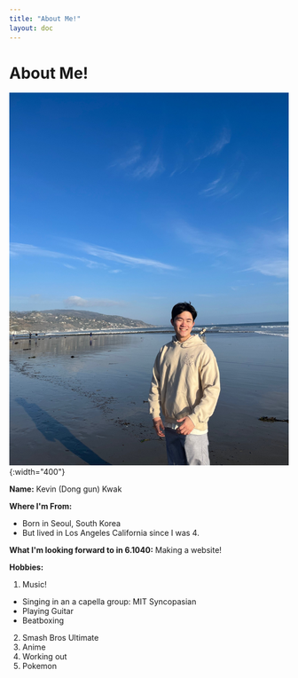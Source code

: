 ```yaml
---
title: "About Me!"
layout: doc
---
```


# About Me!

![me](assets/images/IMG_7506.jpg){:width="400"}

**Name:** Kevin (Dong gun) Kwak

**Where I'm From:** 
- Born in Seoul, South Korea
- But lived in Los Angeles California since I was 4.

**What I'm looking forward to in 6.1040:** Making a website!

**Hobbies:**
1. Music!
- Singing in an a capella group: MIT Syncopasian
- Playing Guitar
- Beatboxing
2. Smash Bros Ultimate
3. Anime
4. Working out
5. Pokemon



